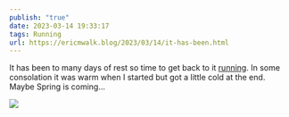 ```yaml
---
publish: "true"
date: 2023-03-14 19:33:17
tags: Running
url: https://ericmwalk.blog/2023/03/14/it-has-been.html
---
```


It has been to many days of rest so time to get back to it [running](http://www.strava.com/activities/8715901033). In some consolation it was warm when I started but got a little cold at the end. Maybe Spring is coming...

![](https://ericmwalk.blog/uploads/2023/2fd4388cf8.jpg)